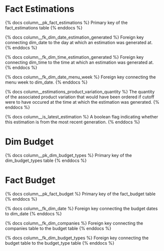 # Fact Estimations
{% docs column__pk_fact_estimations %}
Primary key of the fact_estimations table
{% enddocs %}

{% docs column__fk_dim_date_estimation_generated %}
Foreign key connecting dim_date to the day at which an estimation was generated at.
{% enddocs %}

{% docs column__fk_dim_time_estimation_generated %}
Foreign key connecting dim_time to the time at which an estimation was generated at.
{% enddocs %}

{% docs column__fk_dim_date_menu_week %}
Foreign key connecting the menu week to dim_date.
{% enddocs %}

{% docs column__estimations_product_variation_quantity %}
The quantity of the associated product variation that would have been ordered if cutoff were to have occured at the time at which the estimation was generated.
{% enddocs %}

{% docs column__is_latest_estimation %}
A boolean flag indicating whether this estimation is from the most recent generation.
{% enddocs %}


# Dim Budget

{% docs column__pk_dim_budget_types %}
Primary key of the dim_budget_types table
{% enddocs %}

# Fact Budget

{% docs column__pk_fact_budget %}
Primary key of the fact_budget table
{% enddocs %}

{% docs column__fk_dim_date %}
Foreign key connecting the budget dates to dim_date
{% enddocs %}

{% docs column__fk_dim_companies %}
Foreign key connecting the companies table to the budget table
{% enddocs %}

{% docs column__fk_dim_budget_types %}
Foreign key connecting the budget table to the budget_type table
{% enddocs %}